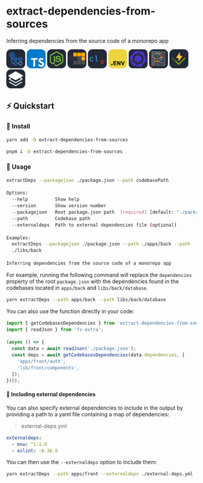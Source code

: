# extract-dependencies-from-sources

Inferring dependencies from the source code of a monorepo app

<!-- readme-package-icons start -->

<p align="left"><a href="https://docs.github.com/en/actions" target="_blank"><img height="50" src="https://raw.githubusercontent.com/jpb06/jpb06/master/icons/GithubActions-Dark.svg" /></a>&nbsp;<a href="https://www.typescriptlang.org/docs/" target="_blank"><img height="50" src="https://raw.githubusercontent.com/jpb06/jpb06/master/icons/TypeScript.svg" /></a>&nbsp;<a href="https://nodejs.org/en/docs/" target="_blank"><img height="50" src="https://raw.githubusercontent.com/jpb06/jpb06/master/icons/NodeJS-Dark.svg" /></a>&nbsp;<a href="https://pnpm.io/motivation" target="_blank"><img height="50" src="https://raw.githubusercontent.com/jpb06/jpb06/master/icons/Pnpm-Dark.svg" /></a>&nbsp;<a href="https://github.com/conventional-changelog" target="_blank"><img height="50" src="https://raw.githubusercontent.com/jpb06/jpb06/master/icons/CommitLint.Dark.svg" /></a>&nbsp;<a href="https://github.com/motdotla/dotenv#readme" target="_blank"><img height="50" src="https://raw.githubusercontent.com/jpb06/jpb06/master/icons/Dotenv-Dark.svg" /></a>&nbsp;<a href="https://eslint.org/docs/latest/" target="_blank"><img height="50" src="https://raw.githubusercontent.com/jpb06/jpb06/master/icons/Eslint-Dark.svg" /></a>&nbsp;<a href="https://prettier.io/docs/en/index.html" target="_blank"><img height="50" src="https://raw.githubusercontent.com/jpb06/jpb06/master/icons/Prettier-Dark.svg" /></a>&nbsp;<a href="https://vitest.dev/guide/" target="_blank"><img height="50" src="https://raw.githubusercontent.com/jpb06/jpb06/master/icons/Vitest-Dark.svg" /></a>&nbsp;<a href="https://www.effect.website/docs/quickstart" target="_blank"><img height="50" src="https://raw.githubusercontent.com/jpb06/jpb06/master/icons/Effect-Dark.svg" /></a></p>

<!-- readme-package-icons end -->

## ⚡ Quickstart

### 🔶 Install

```bash
yarn add -D extract-dependencies-from-sources
```

```bash
pnpm i -D extract-dependencies-from-sources
```

### 🔶 Usage

```bash
extractDeps --packagejson ./package.json --path codebasePath

Options:
  --help          Show help                                            [boolean]
  --version       Show version number                                  [boolean]
  --packagejson   Root package.json path  [required] [default: "./package.json"]
  --path          Codebase path                                       [required]
  --externaldeps  Path to external dependencies file (optional)

Examples:
  extractDeps --packagejson ./package.json --path ./apps/back --path
  ./libs/back

Inferring dependencies from the source code of a monorepo app
```

For example, running the following command will replace the `dependencies` property of the root `package.json` with the dependencies found in the codebases located in `apps/back` and `libs/back/database`.

```bash
yarn extractDeps --path apps/back --path libs/back/database
```

You can also use the function directly in your code:

```ts
import { getCodebasesDependencies } from 'extract-dependencies-from-sources';
import { readJson } from 'fs-extra';

(async () => {
  const data = await readJson('./package.json');
  const deps = await getCodebasesDependencies(data.dependencies, [
    'apps/front/auth',
    'lib/front/components',
  ]);
})();
```

#### 🧿 Including external dependencies

You can also specify external dependencies to include in the output by providing a path to a yaml file containing a map of dependencies:

> external-deps.yml

```yaml
externaldeps:
  - msw: ^1.1.0
  - eslint: ~8.36.0
```

You can then use the `--externaldeps` option to include them:

```bash
yarn extractDeps --path apps/front --externaldeps ./external-deps.yml
```

